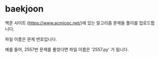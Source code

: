 # baekjoon
백준 사이트 (<a href="https://www.acmicpc.net/">https://www.acmicpc.net/</a>)에 있는 알고리즘 문제들 풀이를 업로드합니다.

파일 이름은 문제 번호입니다.

예를 들어, 2557번 문제를 풀었다면 파일 이름은 '2557.py' 가 됩니다.